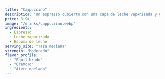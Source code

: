 ```yaml
---
title: "Cappuccino"
description: "Un espresso cubierto con una capa de leche vaporizada y una fina capa de espuma de leche, creando un equilibrio perfecto entre el sabor fuerte del café y la suavidad de la leche. Ideal para disfrutar en cualquier momento del día."
price: 3.90
image: "/drinks/cappuccino.webp"
ingredients:
  - Espresso
  - Leche vaporizada
  - Espuma de leche
serving_size: "Taza mediana"
strength: "Moderado"
flavor_profile:
  - "Equilibrado"
  - "Cremoso"
  - "Aterciopelado"
---
```

